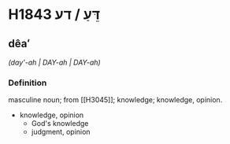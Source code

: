 # H1843 דֵּעַ / דע

## dêaʻ

_(day'-ah | DAY-ah | DAY-ah)_

### Definition

masculine noun; from [[H3045]]; knowledge; knowledge, opinion.

- knowledge, opinion
    - God's knowledge
    - judgment, opinion
